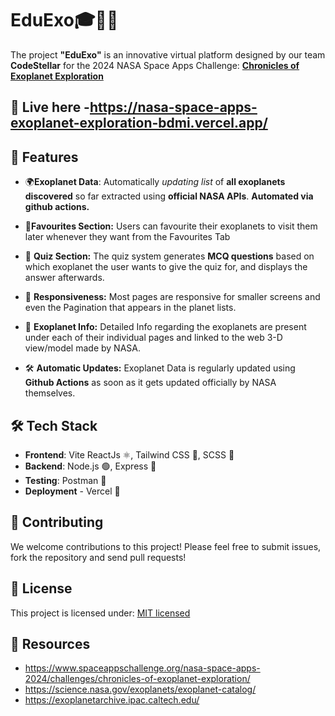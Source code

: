 # EduExo🎓🧑‍💻

The project **"EduExo"** is an innovative virtual platform designed by our team **CodeStellar** for the 2024 NASA Space Apps Challenge: **[Chronicles of Exoplanet Exploration](https://www.spaceappschallenge.org/nasa-space-apps-2024/challenges/chronicles-of-exoplanet-exploration/)**


## 🚀 Live here -https://nasa-space-apps-exoplanet-exploration-bdmi.vercel.app/

## 🌟 Features

- 🌍**Exoplanet Data**: Automatically *updating list* of **all exoplanets discovered** so far extracted using **official NASA APIs**. **Automated via github actions.**

- 💖**Favourites Section:** Users can favourite their exoplanets to visit them later whenever they want from the Favourites Tab

- 🤔 **Quiz Section:** The quiz system generates **MCQ questions** based on which exoplanet the user wants to give the quiz for, and displays the answer afterwards.

- 📱 **Responsiveness:** Most pages are responsive for smaller screens and even the Pagination that appears in the planet lists.

- 📒 **Exoplanet Info:** Detailed Info regarding the exoplanets are present under each of their individual pages and linked to the web 3-D view/model made by NASA.

- 🛠️ **Automatic Updates:** Exoplanet Data is regularly updated using **Github Actions** as soon as it gets updated officially by NASA themselves.

## 🛠️ Tech Stack

- **Frontend**: Vite ReactJs ⚛️, Tailwind CSS 🎨, SCSS 💜
- **Backend**: Node.js 🟢, Express 🚂
- **Testing**: Postman 📮
- **Deployment** - Vercel 🚀

## 🤝 Contributing

We welcome contributions to this project! Please feel free to submit issues, fork the repository and send pull requests!

## 📄 License

This project is licensed under: [MIT licensed](./LICENSE)

## 🙏 Resources

- https://www.spaceappschallenge.org/nasa-space-apps-2024/challenges/chronicles-of-exoplanet-exploration/
- https://science.nasa.gov/exoplanets/exoplanet-catalog/
- https://exoplanetarchive.ipac.caltech.edu/
